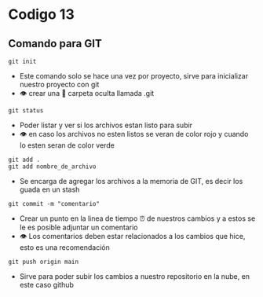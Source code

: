 # Codigo 13

## Comando para GIT
```
git init
```
- Este comando solo se hace una vez por proyecto, sirve para inicializar nuestro proyecto con git
- :eye: crear una :file_folder: carpeta oculta llamada 
.git
```
git status
```
- Poder listar y ver si los archivos estan listo para subir
- :eye: en caso los archivos no esten listos se veran de color rojo y cuando lo esten seran de color verde

```
git add .
git add nombre_de_archivo
```
- Se encarga de agregar los archivos a la memoria de GIT, es decir los guada en un stash
```
git commit -m "comentario"
```
- Crear un punto en la linea de tiempo :alarm_clock: de nuestros cambios y a estos se le es posible adjuntar un comentario
- :eye: Los comentarios deben estar relacionados a los cambios que hice, esto es una recomendación
```
git push origin main
```
- Sirve para poder subir los cambios a nuestro repositorio en la nube, en este caso github
```

